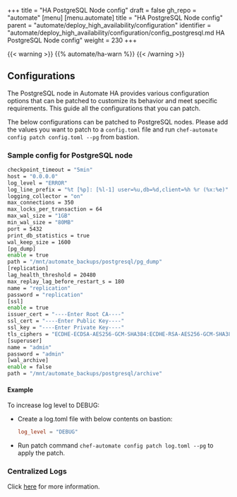 +++
title = "HA PostgreSQL Node config"
draft = false
gh_repo = "automate"
[menu]
  [menu.automate]
    title = "HA PostgreSQL Node config"
    parent = "automate/deploy_high_availability/configuration"
    identifier = "automate/deploy_high_availability/configuration/config_postgresql.md HA PostgreSQL Node config"
    weight = 230
+++

{{< warning >}}
{{% automate/ha-warn %}}
{{< /warning >}}

## Configurations

The PostgreSQL node in Automate HA provides various configuration options that can be patched to customize its behavior and meet specific requirements. This guide all the configurations that you can patch.

The below configurations can be patched to PostgreSQL nodes. Please add the values you want to patch to a `config.toml` file and run `chef-automate config patch config.toml --pg` from bastion.

### Sample config for PostgreSQL node

```bash
checkpoint_timeout = "5min"
host = "0.0.0.0"
log_level = "ERROR"
log_line_prefix = "%t [%p]: [%l-1] user=%u,db=%d,client=%h %r (%x:%e)"
logging_collector = "on"
max_connections = 350
max_locks_per_transaction = 64
max_wal_size = "1GB"
min_wal_size = "80MB"
port = 5432
print_db_statistics = true
wal_keep_size = 1600
[pg_dump]
enable = true
path = "/mnt/automate_backups/postgresql/pg_dump"
[replication]
lag_health_threshold = 20480
max_replay_lag_before_restart_s = 180
name = "replication"
password = "replication"
[ssl]
enable = true
issuer_cert = "----Enter Root CA----"
ssl_cert = "----Enter Public Key----"
ssl_key = "----Enter Private Key----"
tls_ciphers = "ECDHE-ECDSA-AES256-GCM-SHA384:ECDHE-RSA-AES256-GCM-SHA384:ECDHE-ECDSA-CHACHA20-POLY1305:ECDHE-RSA-CHACHA20-POLY1305:ECDHE-ECDSA-AES128-GCM-SHA256:ECDHE-RSA-AES128-GCM-SHA256"
[superuser]
name = "admin"
password = "admin"
[wal_archive]
enable = false
path = "/mnt/automate_backups/postgresql/archive"
```

#### Example

To increase log level to DEBUG:

- Create a log.toml file with below contents on bastion:

    ```toml
    log_level = "DEBUG"
    ```

- Run patch command `chef-automate config patch log.toml --pg` to apply the patch.

### Centralized Logs

Click [here](/automate/centralizing_log/) for more information.
